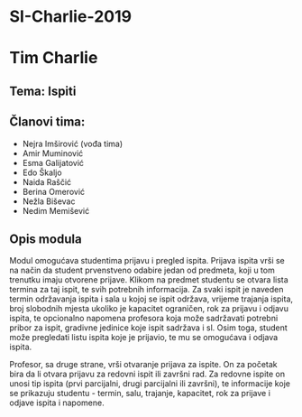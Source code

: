 # SI-Charlie-2019
# Tim Charlie

## Tema: Ispiti

## Članovi tima:
- Nejra Imširović (vođa tima)
- Amir Muminović
- Esma Galijatović
- Edo Škaljo
- Naida Raščić
- Berina Omerović
- Nežla Biševac
- Nedim Memišević

## Opis modula
Modul omogućava studentima prijavu i pregled ispita. Prijava ispita vrši se na način da student prvenstveno odabire jedan od predmeta, koji u tom trenutku imaju otvorene prijave. Klikom na predmet studentu se otvara lista termina za taj ispit, te svih potrebnih informacija. Za svaki ispit je naveden termin održavanja ispita i sala u kojoj se ispit održava, vrijeme trajanja ispita, broj slobodnih mjesta ukoliko je kapacitet ograničen, rok za prijavu i odjavu ispita, te opcionalno napomena profesora koja može sadržavati potrebni pribor za ispit, gradivne jedinice koje ispit sadržava i sl. Osim toga, student može pregledati listu ispita koje je prijavio, te mu se omogućava i odjava ispita. 

Profesor, sa druge strane, vrši otvaranje prijava za ispite. On za početak bira da li otvara prijavu za redovni ispit ili završni rad. Za redovne ispite on unosi tip ispita (prvi parcijalni, drugi parcijalni ili završni), te informacije koje se prikazuju studentu - termin, salu, trajanje, kapacitet, rok za prijave i odjave ispita i napomene.
